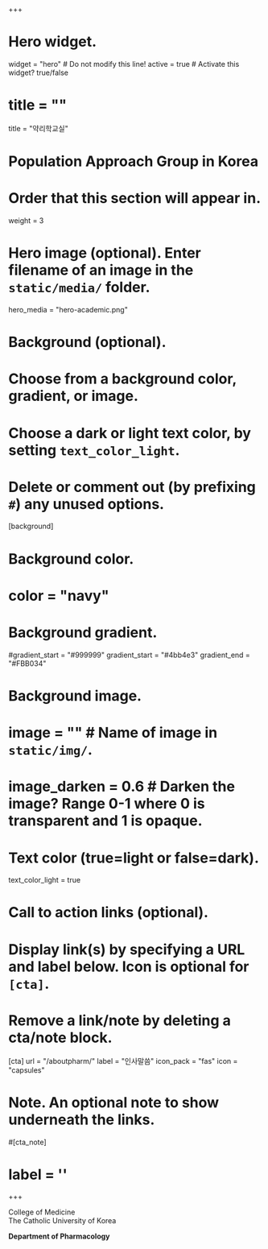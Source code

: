+++
# Hero widget.
widget = "hero"  # Do not modify this line!
active = true  # Activate this widget? true/false

# title = ""
title = "약리학교실"
# Population Approach Group in Korea
# Order that this section will appear in.
weight = 3

# Hero image (optional). Enter filename of an image in the `static/media/` folder.
hero_media = "hero-academic.png"

# Background (optional).
#   Choose from a background color, gradient, or image.
#   Choose a dark or light text color, by setting `text_color_light`.
#   Delete or comment out (by prefixing `#`) any unused options.
[background]
  # Background color.
  # color = "navy"
  
  # Background gradient.
  #gradient_start = "#999999"
  gradient_start = "#4bb4e3"
  gradient_end = "#FBB034"
  
  # Background image.
  # image = ""  # Name of image in `static/img/`.
  # image_darken = 0.6  # Darken the image? Range 0-1 where 0 is transparent and 1 is opaque.

  # Text color (true=light or false=dark).
  text_color_light = true

# Call to action links (optional).
#   Display link(s) by specifying a URL and label below. Icon is optional for `[cta]`.
#   Remove a link/note by deleting a cta/note block.
[cta]
  url = "/aboutpharm/"
  label = "인사말씀"
  icon_pack = "fas"
  icon = "capsules"
  
# Note. An optional note to show underneath the links.
#[cta_note]
#  label = '<a id="academic-release" href="https://sourcethemes.com/academic/updates" data-repo="gcushen/hugo-academic"><!-- V --></a>'
+++

<!-- 한성필 추가 -->

College of Medicine   
The Catholic University of Korea

**Department of Pharmacology**

<!--
<span style="text-shadow: none;"><a class="github-button" href="https://github.com/pagkorkr/pagk.or.kr" data-icon="octicon-star" data-size="large" data-show-count="true" aria-label="Star this on GitHub">Star</a><script async defer src="https://buttons.github.io/buttons.js"></script></span>
-->
